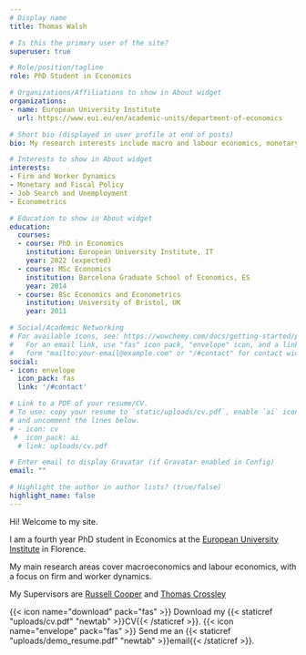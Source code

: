 ```yaml
---
# Display name
title: Thomas Walsh

# Is this the primary user of the site?
superuser: true

# Role/position/tagline
role: PhD Student in Economics

# Organizations/Affiliations to show in About widget
organizations:
- name: European University Institute
  url: https://www.eui.eu/en/academic-units/department-of-economics

# Short bio (displayed in user profile at end of posts)
bio: My research interests include macro and labour economics, monetary and fiscal policy, and job search.

# Interests to show in About widget
interests:
- Firm and Worker Dynamics
- Monetary and Fiscal Policy
- Job Search and Unemployment
- Econometrics

# Education to show in About widget
education:
  courses:
  - course: PhD in Economics
    institution: European University Institute, IT
    year: 2022 (expected)
  - course: MSc Economics
    institution: Barcelona Graduate School of Economics, ES
    year: 2014
  - course: BSc Economics and Econometrics
    institution: University of Bristol, UK
    year: 2011

# Social/Academic Networking
# For available icons, see: https://wowchemy.com/docs/getting-started/page-builder/#icons
#   For an email link, use "fas" icon pack, "envelope" icon, and a link in the
#   form "mailto:your-email@example.com" or "/#contact" for contact widget.
social:
- icon: envelope
  icon_pack: fas
  link: '/#contact' 

# Link to a PDF of your resume/CV.
# To use: copy your resume to `static/uploads/cv.pdf`, enable `ai` icons in `params.toml`, 
# and uncomment the lines below.
# - icon: cv
 #  icon_pack: ai
  # link: uploads/cv.pdf

# Enter email to display Gravatar (if Gravatar enabled in Config)
email: ""

# Highlight the author in author lists? (true/false)
highlight_name: false
---
```


Hi! Welcome to my site. 

I am a fourth year PhD student in Economics at the <a href="https://www.eui.eu/en/academic-units/department-of-economics" target="_blank">European University Institute</a>
 in Florence. 

My main research areas cover macroeconomics and labour economics, with a focus on firm and worker dynamics.

My Supervisors are <a href="https://sites.google.com/site/coopereconomics/" target="_blank">Russell Cooper</a> and <a href="https://sites.google.com/site/tfcrossley/
" target="_blank">Thomas Crossley</a>

{{< icon name="download" pack="fas" >}} Download my {{< staticref "uploads/cv.pdf" "newtab" >}}CV{{< /staticref >}}. {{< icon name="envelope" pack="fas" >}} Send me an {{< staticref "uploads/demo_resume.pdf" "newtab" >}}email{{< /staticref >}}.
